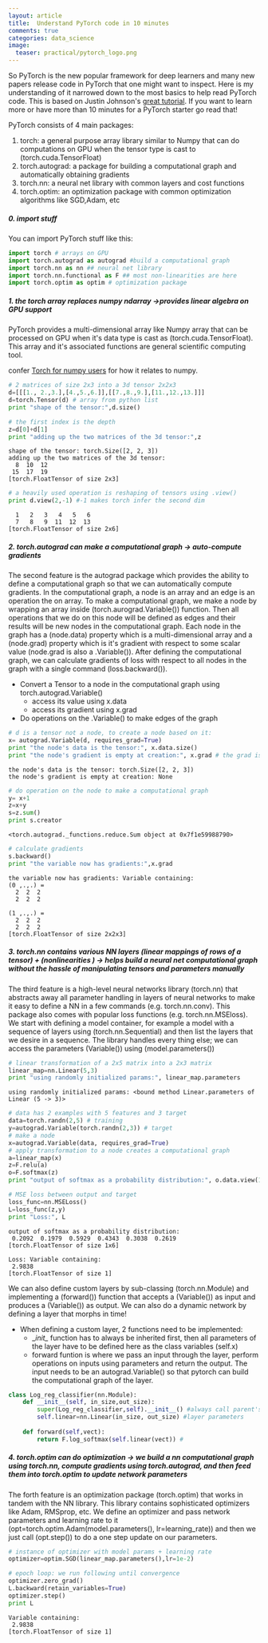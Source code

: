 ```yaml
---
layout: article
title:  Understand PyTorch code in 10 minutes
comments: true
categories: data_science
image:
  teaser: practical/pytorch_logo.png
---
```


So PyTorch is the new popular framework for deep learners and many new papers release code in PyTorch that one might want to inspect. Here is my understanding of it narrowed down to the most basics to help read PyTorch code. This is based on Justin Johnson's [great tutorial](https://github.com/jcjohnson/pytorch-examples). If you want to learn more or have more than 10 minutes for a PyTorch starter go read that!

PyTorch consists of 4 main packages:
1. torch: a general purpose array library similar to Numpy that can do computations on GPU when the tensor type is cast to (torch.cuda.TensorFloat)
2. torch.autograd: a package for building a computational graph and automatically obtaining gradients 
3. torch.nn: a neural net library with common layers and cost functions
4. torch.optim: an optimization package with common optimization algorithms like SGD,Adam, etc


##### 0. import stuff
You can import PyTorch stuff like this:

```python
import torch # arrays on GPU
import torch.autograd as autograd #build a computational graph
import torch.nn as nn ## neural net library
import torch.nn.functional as F ## most non-linearities are here
import torch.optim as optim # optimization package

```


##### 1.  the torch array replaces numpy ndarray ->provides linear algebra on GPU support

PyTorch provides a multi-dimensional array like Numpy array that can be processed on GPU when it's data type is cast as (torch.cuda.TensorFloat). This array and it's associated functions are general scientific computing tool. 


confer [Torch for numpy users](https://github.com/torch/torch7/wiki/Torch-for-Numpy-users) for how it relates to numpy.


```python
# 2 matrices of size 2x3 into a 3d tensor 2x2x3
d=[[[1., 2.,3.],[4.,5.,6.]],[[7.,8.,9.],[11.,12.,13.]]]
d=torch.Tensor(d) # array from python list
print "shape of the tensor:",d.size()

# the first index is the depth
z=d[0]+d[1]
print "adding up the two matrices of the 3d tensor:",z
```

    shape of the tensor: torch.Size([2, 2, 3])
    adding up the two matrices of the 3d tensor: 
      8  10  12
     15  17  19
    [torch.FloatTensor of size 2x3]
    



```python
# a heavily used operation is reshaping of tensors using .view()
print d.view(2,-1) #-1 makes torch infer the second dim
```

    
      1   2   3   4   5   6
      7   8   9  11  12  13
    [torch.FloatTensor of size 2x6]
    


##### 2. torch.autograd can make a computational graph -> auto-compute gradients
The second feature is the autograd package which provides the ability to define a computational graph so that we can automatically compute gradients. In the computational graph, a node is an array and an edge is an operation the on array. To make a computational graph, we make a node by wrapping an array inside (torch.aurograd.Variable()) function. Then all operations that we do on this node will be defined as edges and their results will be new nodes in the computational graph. Each node in the graph has a (node.data) property which is a multi-dimensional array and a (node.grad) property which is it's gradient with respect to some scalar value (node.grad is also a .Variable()). After defining the computational graph, we can calculate gradients of loss with respect to all nodes in the graph with a single command (loss.backward()). 


- Convert a Tensor to a node in the computational graph using torch.autograd.Variable()
    + access its value using x.data
    + access its gradient using x.grad
- Do operations on the .Variable() to make edges of the graph


```python
# d is a tensor not a node, to create a node based on it:
x= autograd.Variable(d, requires_grad=True)
print "the node's data is the tensor:", x.data.size()
print "the node's gradient is empty at creation:", x.grad # the grad is empty right now
```

    the node's data is the tensor: torch.Size([2, 2, 3])
    the node's gradient is empty at creation: None



```python
# do operation on the node to make a computational graph
y= x+1
z=x+y
s=z.sum()
print s.creator
```

    <torch.autograd._functions.reduce.Sum object at 0x7f1e59988790>



```python
# calculate gradients
s.backward()
print "the variable now has gradients:",x.grad
```

    the variable now has gradients: Variable containing:
    (0 ,.,.) = 
      2  2  2
      2  2  2
    
    (1 ,.,.) = 
      2  2  2
      2  2  2
    [torch.FloatTensor of size 2x2x3]
    


##### 3. torch.nn contains various NN layers (linear mappings of rows of a tensor) + (nonlinearities ) -> helps build a neural net computational graph without the hassle of manipulating tensors and parameters manually

The third feature is a high-level neural networks library (torch.nn) that abstracts away all parameter handling in layers of neural networks to make it easy to define a NN in a few commands (e.g. torch.nn.conv). This package also comes with popular loss functions (e.g. torch.nn.MSEloss). We start with defining a model container, for example a model with a sequence of layers using (torch.nn.Sequential) and then list the layers that we desire in a sequence. The library handles every thing else; we can access the parameters (Variable()) using (model.parameters())


```python
# linear transformation of a 2x5 matrix into a 2x3 matrix
linear_map=nn.Linear(5,3)
print "using randomly initialized params:", linear_map.parameters
```

    using randomly initialized params: <bound method Linear.parameters of Linear (5 -> 3)>



```python
# data has 2 examples with 5 features and 3 target
data=torch.randn(2,5) # training
y=autograd.Variable(torch.randn(2,3)) # target
# make a node
x=autograd.Variable(data, requires_grad=True)
# apply transformation to a node creates a computational graph
a=linear_map(x)
z=F.relu(a)
o=F.softmax(z)
print "output of softmax as a probability distribution:", o.data.view(1,-1)

# MSE loss between output and target
loss_func=nn.MSELoss()
L=loss_func(z,y)
print "Loss:", L
```

    output of softmax as a probability distribution: 
     0.2092  0.1979  0.5929  0.4343  0.3038  0.2619
    [torch.FloatTensor of size 1x6]
    
    Loss: Variable containing:
     2.9838
    [torch.FloatTensor of size 1]
    

We can also define custom layers by sub-classing (torch.nn.Module) and implementing a (forward()) function that accepts a (Variable()) as input and produces a (Variable()) as output. We can also do a dynamic network by defining a layer that morphs in time!

- When defining a custom layer, 2 functions need to be implemented:
    - \__init\__ function has to always be inherited first, then all parameters of the layer have to be defined here as the class variables (self.x)
    - forward funtion is where we pass an input through the layer, perform operations on inputs using parameters and return the output. The input needs to be an autograd.Variable() so that pytorch can build the computational graph of the layer.

```python
class Log_reg_classifier(nn.Module):
    def __init__(self, in_size,out_size):
        super(Log_reg_classifier,self).__init__() #always call parent's init 
        self.linear=nn.Linear(in_size, out_size) #layer parameters
        
    def forward(self,vect):
        return F.log_softmax(self.linear(vect)) # 
```


##### 4. torch.optim can do optimization -> we build a nn computational graph using torch.nn, compute gradients using torch.autograd, and then feed them into torch.optim to update network parameters

The forth feature is an optimization package (torch.optim) that works in tandem with the NN library. This library contains sophisticated optimizers like Adam, RMSprop, etc. We define an optimizer and pass network parameters and learning rate to it (opt=torch.optim.Adam(model.parameters(), lr=learning_rate)) and then we just call (opt.step()) to do a one step update on our parameters. 


```python
# instance of optimizer with model params + learning rate
optimizer=optim.SGD(linear_map.parameters(),lr=1e-2)

# epoch loop: we run following until convergence
optimizer.zero_grad()
L.backward(retain_variables=True)
optimizer.step()
print L
```

    Variable containing:
     2.9838
    [torch.FloatTensor of size 1]
    

